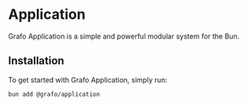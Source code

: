 # Application

Grafo Application is a simple and powerful modular system for the Bun.


## Installation
To get started with Grafo Application, simply run:

```bash
bun add @grafo/application
```


